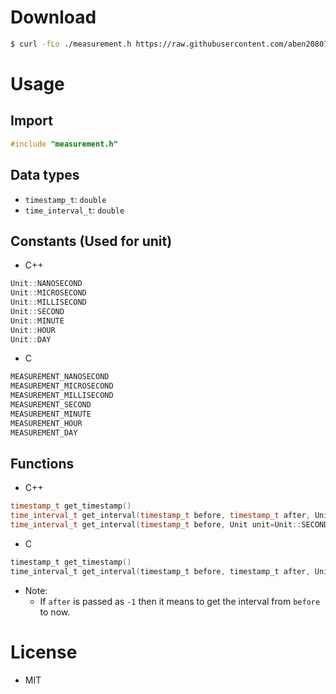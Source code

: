 # Download

```bash
$ curl -fLo ./measurement.h https://raw.githubusercontent.com/aben20807/measurement.h/master/measurement.h
```

# Usage

## Import

```c
#include "measurement.h"
```

## Data types

+ `timestamp_t`: `double`
+ `time_interval_t`: `double`

## Constants (Used for unit)

+ C++

```cpp
Unit::NANOSECOND
Unit::MICROSECOND
Unit::MILLISECOND
Unit::SECOND
Unit::MINUTE
Unit::HOUR
Unit::DAY
```

+ C

```c
MEASUREMENT_NANOSECOND
MEASUREMENT_MICROSECOND
MEASUREMENT_MILLISECOND
MEASUREMENT_SECOND
MEASUREMENT_MINUTE
MEASUREMENT_HOUR
MEASUREMENT_DAY
```

## Functions

+ C++

```cpp
timestamp_t get_timestamp()
time_interval_t get_interval(timestamp_t before, timestamp_t after, Unit unit=Unit::SECOND)
time_interval_t get_interval(timestamp_t before, Unit unit=Unit::SECOND)
```

+ C

```c
timestamp_t get_timestamp()
time_interval_t get_interval(timestamp_t before, timestamp_t after, Unit unit)
```

+ Note:
  + If `after` is passed as `-1` then it means to get the interval from `before` to now.

# License

+ MIT
